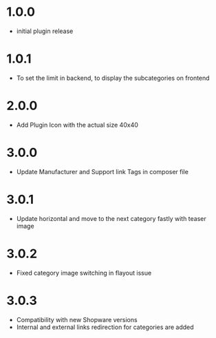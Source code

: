 # 1.0.0
- initial plugin release

# 1.0.1
- To set the limit in backend, to display the subcategories on frontend

# 2.0.0
- Add Plugin Icon with the actual size 40x40

# 3.0.0
- Update Manufacturer and Support link Tags in  composer file
  
# 3.0.1
- Update horizontal and move to the next category fastly with teaser image  
 
# 3.0.2
- Fixed category image switching in flayout issue

# 3.0.3
- Compatibility with new Shopware versions 
- Internal and external links redirection for categories are added